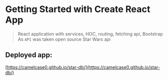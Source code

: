 # Getting Started with Create React App

> React application with services, HOC, routing, fetching api, Bootstrap 
As `API` was taken open source Star Wars api

## Deployed app:
[https://camelcase0.github.io/star-db/](https://camelcase0.github.io/star-db/)
